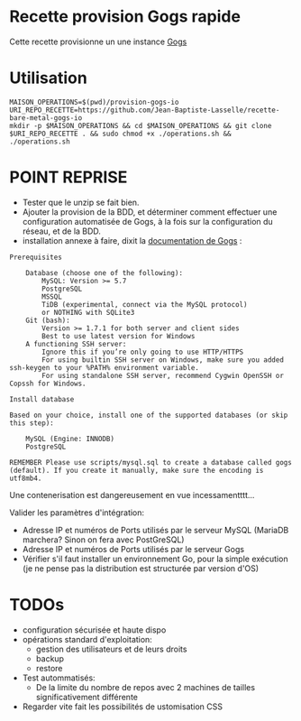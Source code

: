 # Recette provision Gogs rapide


Cette recette provisionne un une instance [Gogs](https://gogs.io/)


# Utilisation 

```
MAISON_OPERATIONS=$(pwd)/provision-gogs-io
URI_REPO_RECETTE=https://github.com/Jean-Baptiste-Lasselle/recette-bare-metal-gogs-io
mkdir -p $MAISON_OPERATIONS && cd $MAISON_OPERATIONS && git clone $URI_REPO_RECETTE . && sudo chmod +x ./operations.sh && ./operations.sh
```

# POINT REPRISE

* Tester que le unzip se fait bien.
* Ajouter la provision de la BDD, et déterminer comment effectuer une configuration automatisée de Gogs, à la fois sur la configuration du réseau, et de la BDD.
* installation annexe à faire, dixit la [documentation de Gogs](https://gogs.io/docs/installation) :

```
Prerequisites

    Database (choose one of the following):
        MySQL: Version >= 5.7
        PostgreSQL
        MSSQL
        TiDB (experimental, connect via the MySQL protocol)
        or NOTHING with SQLite3
    Git (bash):
        Version >= 1.7.1 for both server and client sides
        Best to use latest version for Windows
    A functioning SSH server:
        Ignore this if you’re only going to use HTTP/HTTPS
        For using builtin SSH server on Windows, make sure you added ssh-keygen to your %PATH% environment variable.
        For using standalone SSH server, recommend Cygwin OpenSSH or Copssh for Windows.

Install database

Based on your choice, install one of the supported databases (or skip this step):

    MySQL (Engine: INNODB)
    PostgreSQL

REMEMBER Please use scripts/mysql.sql to create a database called gogs (default). If you create it manually, make sure the encoding is utf8mb4.
```

Une contenerisation est dangereusement en vue incessamentttt...

Valider les paramètres d'intégration:
* Adresse IP et numéros de Ports utilisés par le serveur MySQL (MariaDB marchera? Sinon on fera avec PostGreSQL)
* Adresse IP et numéros de Ports utilisés par le serveur Gogs
*  Vérifier s'il faut installer un environnement Go, pour la simple exécution (je ne pense pas la distribution est structurée par version d'OS)

# TODOs

* configuration sécurisée et haute dispo 
* opérations standard d'exploitation:
  * gestion des utilisateurs et de leurs droits
  * backup
  * restore
* Test autommatisés:
  * De la limite du nombre de repos avec 2 machines de tailles significativement différente
* Regarder vite fait les possibilités de ustomisation CSS



